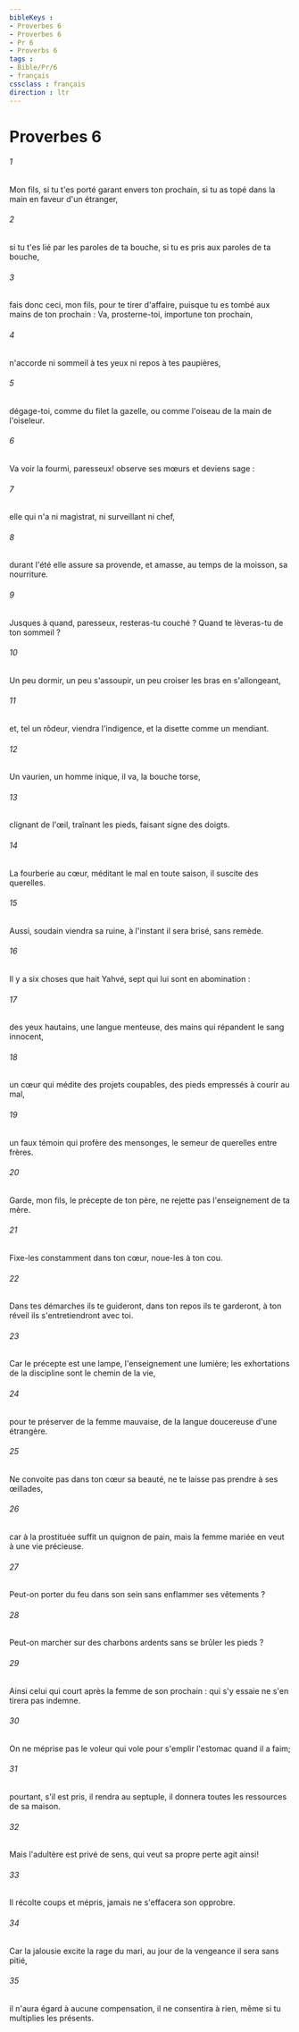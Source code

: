 ```yaml
---
bibleKeys : 
- Proverbes 6
- Proverbes 6
- Pr 6
- Proverbs 6
tags : 
- Bible/Pr/6
- français
cssclass : français
direction : ltr
---
```


# Proverbes 6

###### 1
Mon fils, si tu t'es porté garant envers ton prochain, si tu as topé dans la main en faveur d'un étranger, 
###### 2
si tu t'es lié par les paroles de ta bouche, si tu es pris aux paroles de ta bouche, 
###### 3
fais donc ceci, mon fils, pour te tirer d'affaire, puisque tu es tombé aux mains de ton prochain : Va, prosterne-toi, importune ton prochain, 
###### 4
n'accorde ni sommeil à tes yeux ni repos à tes paupières, 
###### 5
dégage-toi, comme du filet la gazelle, ou comme l'oiseau de la main de l'oiseleur. 
###### 6
Va voir la fourmi, paresseux! observe ses mœurs et deviens sage : 
###### 7
elle qui n'a ni magistrat, ni surveillant ni chef, 
###### 8
durant l'été elle assure sa provende, et amasse, au temps de la moisson, sa nourriture. 
###### 9
Jusques à quand, paresseux, resteras-tu couché ? Quand te lèveras-tu de ton sommeil ? 
###### 10
Un peu dormir, un peu s'assoupir, un peu croiser les bras en s'allongeant, 
###### 11
et, tel un rôdeur, viendra l'indigence, et la disette comme un mendiant. 
###### 12
Un vaurien, un homme inique, il va, la bouche torse, 
###### 13
clignant de l'œil, traînant les pieds, faisant signe des doigts. 
###### 14
La fourberie au cœur, méditant le mal en toute saison, il suscite des querelles. 
###### 15
Aussi, soudain viendra sa ruine, à l'instant il sera brisé, sans remède. 
###### 16
Il y a six choses que hait Yahvé, sept qui lui sont en abomination : 
###### 17
des yeux hautains, une langue menteuse, des mains qui répandent le sang innocent, 
###### 18
un cœur qui médite des projets coupables, des pieds empressés à courir au mal, 
###### 19
un faux témoin qui profère des mensonges, le semeur de querelles entre frères. 
###### 20
Garde, mon fils, le précepte de ton père, ne rejette pas l'enseignement de ta mère. 
###### 21
Fixe-les constamment dans ton cœur, noue-les à ton cou. 
###### 22
Dans tes démarches ils te guideront, dans ton repos ils te garderont, à ton réveil ils s'entretiendront avec toi. 
###### 23
Car le précepte est une lampe, l'enseignement une lumière; les exhortations de la discipline sont le chemin de la vie, 
###### 24
pour te préserver de la femme mauvaise, de la langue doucereuse d'une étrangère. 
###### 25
Ne convoite pas dans ton cœur sa beauté, ne te laisse pas prendre à ses œillades, 
###### 26
car à la prostituée suffit un quignon de pain, mais la femme mariée en veut à une vie précieuse. 
###### 27
Peut-on porter du feu dans son sein sans enflammer ses vêtements ? 
###### 28
Peut-on marcher sur des charbons ardents sans se brûler les pieds ? 
###### 29
Ainsi celui qui court après la femme de son prochain : qui s'y essaie ne s'en tirera pas indemne. 
###### 30
On ne méprise pas le voleur qui vole pour s'emplir l'estomac quand il a faim; 
###### 31
pourtant, s'il est pris, il rendra au septuple, il donnera toutes les ressources de sa maison. 
###### 32
Mais l'adultère est privé de sens, qui veut sa propre perte agit ainsi! 
###### 33
Il récolte coups et mépris, jamais ne s'effacera son opprobre. 
###### 34
Car la jalousie excite la rage du mari, au jour de la vengeance il sera sans pitié, 
###### 35
il n'aura égard à aucune compensation, il ne consentira à rien, même si tu multiplies les présents. 

